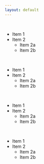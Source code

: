 ```yaml
---
layout: default
---
```


<br>

* Item 1
* Item 2
  * Item 2a
  * Item 2b

<br>

* Item 1
* Item 2
  * Item 2a
  * Item 2b

<br>

* Item 1
* Item 2
  * Item 2a
  * Item 2b

<br>

* Item 1
* Item 2
  * Item 2a
  * Item 2b
